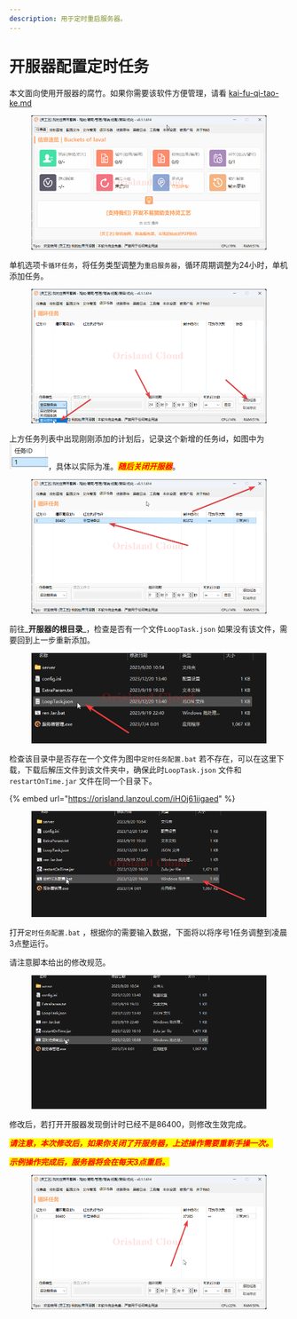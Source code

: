 ```yaml
---
description: 用于定时重启服务器。
---
```


# 开服器配置定时任务

本文面向使用开服器的腐竹。如果你需要该软件方便管理，请看 [kai-fu-qi-tao-ke.md](kai-fu-qi-tao-ke.md "mention")

<figure><img src="../../../.gitbook/assets/服务器管理_RAaJahyvfn.png" alt=""><figcaption></figcaption></figure>

单机选项卡`循环任务`，将任务类型调整为`重启服务器`，循环周期调整为24小时，单机添加任务。

<figure><img src="../../../.gitbook/assets/服务器管理_rtS7qmSEOl.png" alt=""><figcaption></figcaption></figure>

上方任务列表中出现刚刚添加的计划后，记录这个新增的任务id，如图中为![](<../../../.gitbook/assets/image (2) (1).png>)，具体以实际为准。_<mark style="color:red;">**随后关闭开服器**</mark>_。

<figure><img src="../../../.gitbook/assets/服务器管理_fUTCqa7n0i.png" alt=""><figcaption></figcaption></figure>

前往_**开服器的根目录**_，检查是否有一个文件`LoopTask.json` 如果没有该文件，需要回到上一步重新添加。

<figure><img src="../../../.gitbook/assets/explorer_nz7UXAQRlH.png" alt=""><figcaption></figcaption></figure>

检查该目录中是否存在一个文件为图中`定时任务配置.bat` 若不存在，可以在这里下载，下载后解压文件到该文件夹中，确保此时`LoopTask.json` 文件和`restartOnTime.jar` 文件在同一个目录下。

{% embed url="https://orisland.lanzoul.com/iHOj61iigaed" %}

<figure><img src="../../../.gitbook/assets/explorer_PTJWP4TuPG.png" alt=""><figcaption></figcaption></figure>

打开`定时任务配置.bat` ，根据你的需要输入数据，下面将以将序号1任务调整到凌晨3点整运行。

请注意脚本给出的修改规范。

<figure><img src="../../../.gitbook/assets/explorer_tdjOyR0Rs2.gif" alt=""><figcaption></figcaption></figure>

修改后，若打开开服器发现倒计时已经不是86400，则修改生效完成。

_<mark style="color:red;">**请注意，本次修改后，如果你关闭了开服务器，上述操作需要重新手操一次。**</mark>_

_<mark style="color:red;">**示例操作完成后，服务器将会在每天3点重启。**</mark>_

<figure><img src="../../../.gitbook/assets/服务器管理_4TI2CBvhSV.png" alt=""><figcaption></figcaption></figure>
